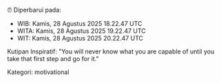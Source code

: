 ⏰ Diperbarui pada:
- WIB: Kamis, 28 Agustus 2025 18.22.47 UTC
- WITA: Kamis, 28 Agustus 2025 19.22.47 UTC
- WIT: Kamis, 28 Agustus 2025 20.22.47 UTC

Kutipan Inspiratif:
"You will never know what you are capable of until you take that first step and go for it."


Kategori: motivational

